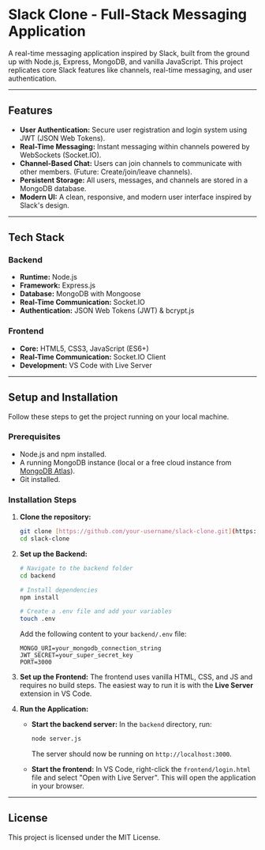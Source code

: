 #  Slack Clone - Full-Stack Messaging Application

A real-time messaging application inspired by Slack, built from the ground up with Node.js, Express, MongoDB, and vanilla JavaScript. This project replicates core Slack features like channels, real-time messaging, and user authentication.



---

##  Features

* **User Authentication:** Secure user registration and login system using JWT (JSON Web Tokens).
* **Real-Time Messaging:** Instant messaging within channels powered by WebSockets (Socket.IO).
* **Channel-Based Chat:** Users can join channels to communicate with other members. (Future: Create/join/leave channels).
* **Persistent Storage:** All users, messages, and channels are stored in a MongoDB database.
* **Modern UI:** A clean, responsive, and modern user interface inspired by Slack's design.

---

##  Tech Stack

### Backend
* **Runtime:** Node.js
* **Framework:** Express.js
* **Database:** MongoDB with Mongoose
* **Real-Time Communication:** Socket.IO
* **Authentication:** JSON Web Tokens (JWT) & bcrypt.js

### Frontend
* **Core:** HTML5, CSS3, JavaScript (ES6+)
* **Real-Time Communication:** Socket.IO Client
* **Development:** VS Code with Live Server

---

##  Setup and Installation

Follow these steps to get the project running on your local machine.

### Prerequisites
* Node.js and npm installed.
* A running MongoDB instance (local or a free cloud instance from [MongoDB Atlas](https://www.mongodb.com/cloud/atlas/register)).
* Git installed.

### Installation Steps

1.  **Clone the repository:**
    ```bash
    git clone [https://github.com/your-username/slack-clone.git](https://github.com/your-username/slack-clone.git)
    cd slack-clone
    ```

2.  **Set up the Backend:**
    ```bash
    # Navigate to the backend folder
    cd backend

    # Install dependencies
    npm install

    # Create a .env file and add your variables
    touch .env
    ```
    Add the following content to your `backend/.env` file:
    ```
    MONGO_URI=your_mongodb_connection_string
    JWT_SECRET=your_super_secret_key
    PORT=3000
    ```

3.  **Set up the Frontend:**
    The frontend uses vanilla HTML, CSS, and JS and requires no build steps. The easiest way to run it is with the **Live Server** extension in VS Code.

4.  **Run the Application:**
    * **Start the backend server:** In the `backend` directory, run:
        ```bash
        node server.js
        ```
        The server should now be running on `http://localhost:3000`.

    * **Start the frontend:** In VS Code, right-click the `frontend/login.html` file and select "Open with Live Server". This will open the application in your browser.

---

##  License

This project is licensed under the MIT License.